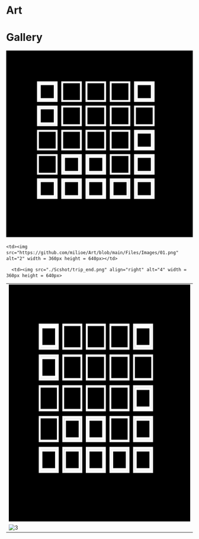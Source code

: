 # Art



# Gallery
<img src="https://github.com/milioe/Art/blob/main/Files/Images/01.png" alt="foto">


<table>
  <tr>
    <td> <img src="https://github.com/milioe/Art/blob/main/Files/Images/01.png"  alt="1" width = 640px height = 640px ></td>

    <td><img src="https://github.com/milioe/Art/blob/main/Files/Images/01.png" alt="2" width = 360px height = 640px></td>
   </tr> 
   <tr>
      <td><img src="./Scshot/cab_arrived.png" alt="3" width = 360px height = 640px></td>

      <td><img src="./Scshot/trip_end.png" align="right" alt="4" width = 360px height = 640px>
  </td>
  </tr>
</table>
